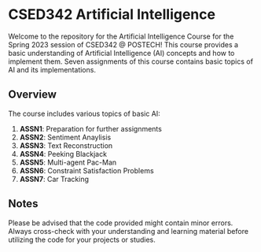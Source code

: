 # CSED342 Artificial Intelligence

Welcome to the repository for the Artificial Intelligence Course for the Spring 2023 session of CSED342 @ POSTECH! This course provides a basic understanding of Artificial Intelligence (AI) concepts and how to implement them. Seven assignments of this course contains basic topics of AI and its implementations.

## Overview

The course includes various topics of basic AI:

1. **ASSN1**: Preparation for further assignments
2. **ASSN2**: Sentiment Anaylisis
3. **ASSN3**: Text Reconstruction
4. **ASSN4**: Peeking Blackjack
5. **ASSN5**: Multi-agent Pac-Man
6. **ASSN6**: Constraint Satisfaction Problems
7. **ASSN7**: Car Tracking

## Notes

Please be advised that the code provided might contain minor errors. Always cross-check with your understanding and learning material before utilizing the code for your projects or studies.
